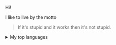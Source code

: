 Hi!

I like to live by the motto
> If it's stupid and it works then it's not stupid.

<details>
<summary>My top languages</summary>

| Rank | Languages |
|-----:|-----------|
|     1| Excel     |
|     2| LabView   |
|     3| SQL       |

</details>
